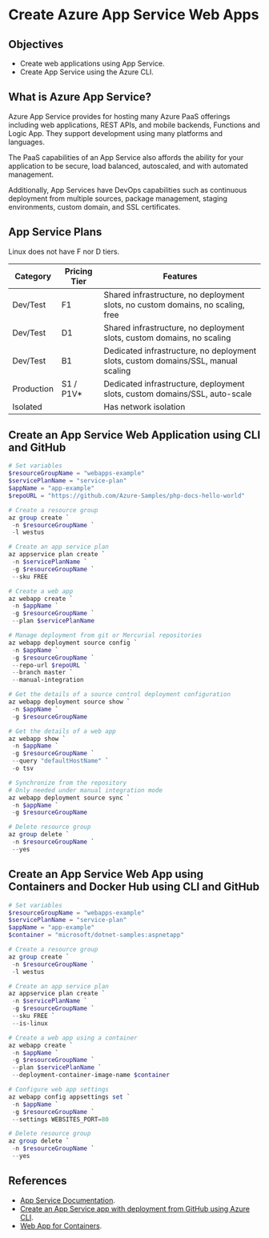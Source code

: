 # Create Azure App Service Web Apps

## Objectives
* Create web applications using App Service.
* Create App Service using the Azure CLI.

## What is Azure App Service?
Azure App Service provides for hosting many Azure PaaS offerings including web applications, REST APIs, and mobile backends, Functions and Logic App. They support development using many platforms and languages.

The PaaS capabilities of an App Service also affords the ability for your application to be secure, load balanced, autoscaled, and with automated management.

Additionally, App Services have DevOps capabilities such as continuous deployment from multiple sources, package management, staging environments, custom domain, and SSL certificates.

## App Service Plans
Linux does not have F nor D tiers.

Category | Pricing Tier | Features |
------------ | -------------|------------ |
Dev/Test | F1 | Shared infrastructure, no deployment slots, no custom domains, no scaling, free |
Dev/Test | D1 | Shared infrastructure, no deployment slots, custom domains, no scaling |
Dev/Test | B1 | Dedicated infrastructure, no deployment slots, custom domains/SSL, manual scaling |
Production | S1 / P1V* | Dedicated infrastructure, deployment slots, custom domains/SSL, auto-scale |
Isolated |  | Has network isolation |

## Create an App Service Web Application using CLI and GitHub
```powershell
# Set variables
$resourceGroupName = "webapps-example"
$servicePlanName = "service-plan"
$appName = "app-example"
$repoURL = "https://github.com/Azure-Samples/php-docs-hello-world"

# Create a resource group
az group create `
 -n $resourceGroupName `
 -l westus

# Create an app service plan
az appservice plan create `
 -n $servicePlanName `
 -g $resourceGroupName `
 --sku FREE

# Create a web app
az webapp create `
 -n $appName `
 -g $resourceGroupName `
 --plan $servicePlanName

# Manage deployment from git or Mercurial repositories
az webapp deployment source config `
 -n $appName `
 -g $resourceGroupName `
 --repo-url $repoURL `
 --branch master `
 --manual-integration

# Get the details of a source control deployment configuration
az webapp deployment source show `
 -n $appName `
 -g $resourceGroupName

# Get the details of a web app
az webapp show `
 -n $appName `
 -g $resourceGroupName `
 --query "defaultHostName" `
 -o tsv

# Synchronize from the repository
# Only needed under manual integration mode
az webapp deployment source sync `
 -n $appName `
 -g $resourceGroupName

# Delete resource group
az group delete `
 -n $resourceGroupName `
 --yes
```

## Create an App Service Web App using Containers and Docker Hub using CLI and GitHub
```powershell
# Set variables
$resourceGroupName = "webapps-example"
$servicePlanName = "service-plan"
$appName = "app-example"
$container = "microsoft/dotnet-samples:aspnetapp"

# Create a resource group
az group create `
 -n $resourceGroupName `
 -l westus

# Create an app service plan
az appservice plan create `
 -n $servicePlanName `
 -g $resourceGroupName `
 --sku FREE `
 --is-linux

# Create a web app using a container
az webapp create `
 -n $appName `
 -g $resourceGroupName `
 --plan $servicePlanName `
 --deployment-container-image-name $container

# Configure web app settings
az webapp config appsettings set `
 -n $appName `
 -g $resourceGroupName `
 --settings WEBSITES_PORT=80

# Delete resource group
az group delete `
 -n $resourceGroupName `
 --yes
```

## References
* [App Service Documentation](https://docs.microsoft.com/en-us/azure/app-service/).
* [Create an App Service app with deployment from GitHub using Azure CLI](https://docs.microsoft.com/bs-latn-ba/azure/app-service/scripts/cli-deploy-github).
* [Web App for Containers](https://azure.microsoft.com/en-us/services/app-service/containers/).
